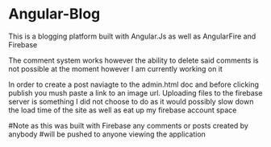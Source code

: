 # Angular-Blog

This is a blogging platform built with Angular.Js as well as AngularFire and
Firebase

The comment system works however the ability to delete said comments is not
possible at the moment however I am currently working on it

In order to create a post naviagte to the admin.html doc and before clicking
publish you mush paste a link to an image url. Uploading files to the firebase
server is something I did not choose to do as it would possibly slow down the
load time of the site as well as eat up my firebase account space

#Note as this was built with Firebase any comments or posts created by anybody
#will be pushed to anyone viewing the application
